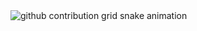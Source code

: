<picture>
  <source media="(prefers-color-scheme: dark)" srcset="https://raw.githubusercontent.com/Yara-56/Yara-56/output/github-contribution-grid-snake-dark.svg">
  <source media="(prefers-color-scheme: light)" srcset="https://raw.githubusercontent.com/Yara-56/Yara-56output/github-contribution-grid-snake.svg">
  <img alt="github contribution grid snake animation" src="https://raw.githubusercontent.com/[Yara-56/Yara-56](https://github.com/Yara-56)/](https://github.com/Yara-56)github-contribution-grid-snake.svg">
</picture>

